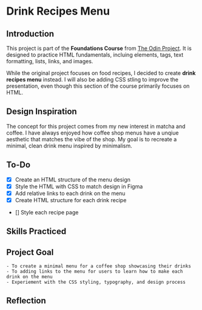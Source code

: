 # Drink Recipes Menu

## Introduction

This project is part of the **Foundations Course** from [The Odin Project](https://www.theodinproject.com/). It is designed to practice HTML fundamentals, incluing elements, tags, text formatting, lists, links, and images.

While the original project focuses on food recipes, I decided to create **drink recipes menu** instead. I will also be adding CSS stling to improve the presentation, even though this section of the course primarily focuses on HTML.

## Design Inspiration

The concept for this project comes from my new interest in matcha and coffee. I have always enjoyed how coffee shop menus have a unqiue aesthetic that matches the vibe of the shop. My goal is to recreate a minimal, clean drink menu inspired by minimalism.

## To-Do

- [X] Create an HTML structure of the menu design
- [X] Style the HTML with CSS to match design in Figma
- [X] Add relative links to each drink on the menu
- [X] Create HTML structure for each drink recipe
- [] Style each recipe page

## Skills Practiced

## Project Goal

    - To create a minimal menu for a coffee shop showcasing their drinks
    - To adding links to the menu for users to learn how to make each drink on the menu
    - Experiement with the CSS styling, typography, and design process

## Reflection